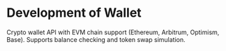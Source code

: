 # Development of Wallet

Crypto wallet API with EVM chain support (Ethereum, Arbitrum, Optimism, Base). Supports balance checking and token swap simulation.
